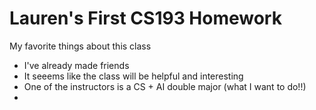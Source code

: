 # Lauren's First CS193 Homework

My favorite things about this class
- I've already made friends
- It seeems like the class will be helpful and interesting
- One of the instructors is a CS + AI double major (what I want to do!!)
- 
